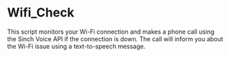 # Wifi_Check
This script monitors your Wi-Fi connection and makes a phone call using the Sinch Voice API if the connection is down. The call will inform you about the Wi-Fi issue using a text-to-speech message.
